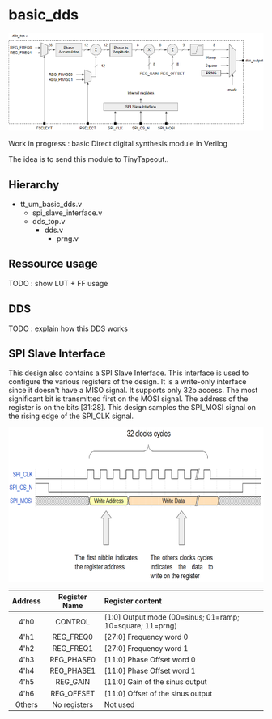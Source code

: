 # basic_dds

![alt text](./schematic.png)

Work in progress : basic Direct digital synthesis module in Verilog

The idea is to send this module to TinyTapeout..

## Hierarchy

- tt_um_basic_dds.v
  - spi_slave_interface.v
  - dds_top.v
    - dds.v
      - prng.v

## Ressource usage

TODO : show LUT + FF usage

## DDS

TODO : explain how this DDS works

## SPI Slave Interface

This design also contains a SPI Slave Interface. This interface is used to configure the various registers of the design. It is a write-only interface since it doesn't have a MISO signal. It supports only 32b access. The most significant bit is transmitted first on the MOSI signal. The address of the register is on the bits [31:28]. This design samples the SPI_MOSI signal on the rising edge of the SPI_CLK signal.

<img src="./spi_interface.png" width="687" height="305">

| Address           | Register Name | Register content                                          |
| :---------------: |:-------------:| :---------------------------------------------------------|
| 4'h0              | CONTROL       | [1:0] Output mode (00=sinus; 01=ramp; 10=square; 11=prng) |
| 4'h1              | REG_FREQ0     | [27:0] Frequency word 0                                   |
| 4'h2              | REG_FREQ1     | [27:0] Frequency word 1                                   |
| 4'h3              | REG_PHASE0    | [11:0] Phase Offset word 0                                |
| 4'h4              | REG_PHASE1    | [11:0] Phase Offset word 1                                |
| 4'h5              | REG_GAIN      | [11:0] Gain of the sinus output                           |
| 4'h6              | REG_OFFSET    | [11:0] Offset of the sinus output                         |
| Others            | No registers  | Not used                                                  |
